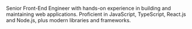Senior Front-End Engineer with hands-on experience in building and maintaining web applications. Proficient in JavaScript, TypeScript, React.js and Node.js, plus modern libraries and frameworks.
